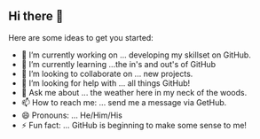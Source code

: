 ## Hi there 👋

<!--
**egnosis/egnosis** is a ✨ _special_ ✨ repository because its `README.md` (this file) appears on your GitHub profile.
-->
Here are some ideas to get you started:

- 🔭 I’m currently working on ... developing my skillset on GitHub.
- 🌱 I’m currently learning ...the in's and out's of GitHub
- 👯 I’m looking to collaborate on ... new projects.
- 🤔 I’m looking for help with ... all things GitHub!
- 💬 Ask me about ... the weather here in my neck of the woods.
- 📫 How to reach me: ... send me a message via GetHub.
- 😄 Pronouns: ... He/Him/His
- ⚡ Fun fact: ... GitHub is beginning to make some sense to me!

